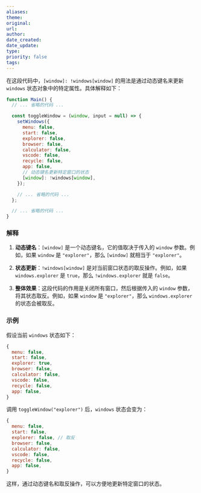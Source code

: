 ```yaml
---
aliases: 
theme: 
original: 
url: 
author: 
date_created: 
date_update: 
type: 
priority: false
tags:
---
```

在这段代码中，`[window]: !windows[window]` 的用法是通过动态键名来更新 `windows` 状态对象中的特定属性。具体解释如下：

```javascript:src/Pages/main.js
function Main() {
  // ... 省略的代码 ...

  const toggleWindow = (window, input = null) => {
    setWindows({
      menu: false,
      start: false,
      explorer: false,
      browser: false,
      calculator: false,
      vscode: false,
      recycle: false,
      app: false,
      // 动态键名更新特定窗口的状态
      [window]: !windows[window],
    });

    // ... 省略的代码 ...
  };

  // ... 省略的代码 ...
}
```

### 解释
1. **动态键名**：`[window]` 是一个动态键名，它的值取决于传入的 `window` 参数。例如，如果 `window` 是 `"explorer"`，那么 `[window]` 就相当于 `"explorer"`。

2. **状态更新**：`!windows[window]` 是对当前窗口状态的取反操作。例如，如果 `windows.explorer` 是 `true`，那么 `!windows.explorer` 就是 `false`。

3. **整体效果**：这段代码的作用是关闭所有窗口，然后根据传入的 `window` 参数，将其状态取反。例如，如果 `window` 是 `"explorer"`，那么 `windows.explorer` 的状态会被取反。

### 示例
假设当前 `windows` 状态如下：
```javascript
{
  menu: false,
  start: false,
  explorer: true,
  browser: false,
  calculator: false,
  vscode: false,
  recycle: false,
  app: false,
}
```

调用 `toggleWindow("explorer")` 后，`windows` 状态会变为：
```javascript
{
  menu: false,
  start: false,
  explorer: false, // 取反
  browser: false,
  calculator: false,
  vscode: false,
  recycle: false,
  app: false,
}
```

这样，通过动态键名和取反操作，可以方便地更新特定窗口的状态。